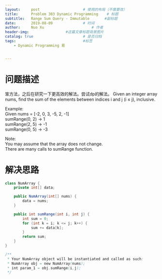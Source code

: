 ```yaml
---
layout:     post   				    # 使用的布局（不需要改）
title:      Problem 303 Dynamic Programming    # 标题 
subtitle:   Range Sum Query - Immutable       #副标题
date:       2019-08-09				# 时间
author:     Nuo Xu 						# 作者
header-img:              	#这篇文章标题背景图片
catalog: true 						# 是否归档
tags:								#标签
    - Dynamic Programming 易


---
```

# 问题描述
笨方法，之后在研究一下更高效的解法。尝试dp的解法。
Given an integer array nums, find the sum of the elements between indices i and j (i ≤ j), inclusive.

Example:  
Given nums = [-2, 0, 3, -5, 2, -1]  
sumRange(0, 2) -> 1  
sumRange(2, 5) -> -1  
sumRange(0, 5) -> -3  

Note:  
You may assume that the array does not change.  
There are many calls to sumRange function.  
# 解决思路

```java
class NumArray {
    private int[] data;

    public NumArray(int[] nums) {
        data = nums;
    }

    public int sumRange(int i, int j) {
        int sum = 0;
        for (int k = i; k <= j; k++) {
            sum += data[k];
        }
        return sum;
    }
}

/**
 * Your NumArray object will be instantiated and called as such:
 * NumArray obj = new NumArray(nums);
 * int param_1 = obj.sumRange(i,j);
 */
```
